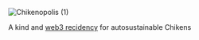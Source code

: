 ![Chikenopolis (1)](https://user-images.githubusercontent.com/38388270/188302745-60feee65-16ac-4529-bc4f-42c956e6153e.png)

A kind and [web3 recidency](https://opensea.io/assets/matic/0x2953399124f0cbb46d2cbacd8a89cf0599974963/85317203752006698648139091760755878291703404461114383327010375246326204989441/) for autosustainable Chikens

